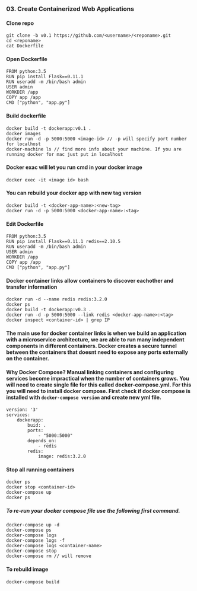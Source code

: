 ### 03. Create Containerized Web Applications

#### Clone repo
```
git clone -b v0.1 https://github.com/<username>/<reponame>.git
cd <reponame>
cat Dockerfile
```
#### Open Dockerfile
```
FROM python:3.5
RUN pip install Flask==0.11.1
RUN useradd -m /bin/bash admin
USER admin
WORKDIR /app
COPY app /app
CMD ["python", "app.py"]
```
#### Build dockerfile
```
docker build -t dockerapp:v0.1 .
docker images
docker run -d -p 5000:5000 <image-id> // -p will specify port number for localhost
docker-machine ls // find more info about your machine. If you are running docker for mac just put in localhost
```
#### Docker exac will let you run cmd in your docker image
```docker exec -it <image id> bash```
#### You can rebuild your docker app with new tag version
```
docker build -t <docker-app-name>:<new-tag>
docker run -d -p 5000:5000 <docker-app-name>:<tag>
```
#### Edit Dockerfile
```
FROM python:3.5
RUN pip install Flask==0.11.1 redis==2.10.5
RUN useradd -m /bin/bash admin
USER admin
WORKDIR /app
COPY app /app
CMD ["python", "app.py"]
```
#### Docker container links allow containers to discover eachother and transfer information
```
docker run -d --name redis redis:3.2.0
docker ps
docker build -t dockerapp:v0.3 .
docker run -d -p 5000:5000 --link redis <docker-app-name>:<tag>
docker inspect <container-id> | grep IP
```
#### The main use for docker container links is when we build an application with a microservice architecture, we are able to run many independent components in different containers. Docker creates a secure tunnel between the containers that doesnt need to expose any ports externally on the container.
#### Why Docker Compose? Manual linking containers and configuring services become impractical when the number of containers grows. You will need to create single file for this called docker-compose.yml. For this you will need to install docker compose. First check if docker compose is installed with ```docker-compose version``` and create new yml file.
```
version: '3'
services: 
	dockerapp:
		buid: .
		ports:
			- "5000:5000"
		depends_on:
			- redis
		redis:
			image: redis:3.2.0
```
#### Stop all running containers
```
docker ps
docker stop <container-id>
docker-compose up
docker ps
```
##### To re-run your docker compose file use the following first command.
```
docker-compose up -d
docker-compose ps
docker-compose logs
docker-compose logs -f
docker-compose logs <container-name>
docker-compose stop
docker-compose rm // will remove
```
#### To rebuild image
```
docker-compose build
```


